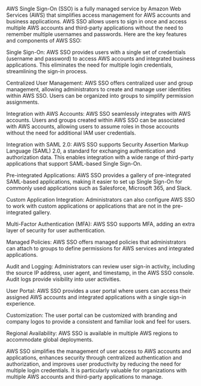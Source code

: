 AWS Single Sign-On (SSO) is a fully managed service by Amazon Web Services (AWS) that simplifies access management for AWS accounts and business applications. AWS SSO allows users to sign in once and access multiple AWS accounts and third-party applications without the need to remember multiple usernames and passwords. Here are the key features and components of AWS SSO:

Single Sign-On: AWS SSO provides users with a single set of credentials (username and password) to access AWS accounts and integrated business applications. This eliminates the need for multiple login credentials, streamlining the sign-in process.

Centralized User Management: AWS SSO offers centralized user and group management, allowing administrators to create and manage user identities within AWS SSO. Users can be organized into groups to simplify permission assignments.

Integration with AWS Accounts: AWS SSO seamlessly integrates with AWS accounts. Users and groups created within AWS SSO can be associated with AWS accounts, allowing users to assume roles in those accounts without the need for additional IAM user credentials.

Integration with SAML 2.0: AWS SSO supports Security Assertion Markup Language (SAML) 2.0, a standard for exchanging authentication and authorization data. This enables integration with a wide range of third-party applications that support SAML-based Single Sign-On.

Pre-integrated Applications: AWS SSO provides a gallery of pre-integrated SAML-based applications, making it easier to set up Single Sign-On for commonly used applications such as Salesforce, Microsoft 365, and Slack.

Custom Application Integration: Administrators can also configure AWS SSO to work with custom applications or applications that are not in the pre-integrated gallery.

Multi-Factor Authentication (MFA): AWS SSO supports MFA, adding an extra layer of security for user authentication.

Managed Policies: AWS SSO offers managed policies that administrators can attach to groups to define permissions for AWS services and integrated applications.

Audit and Logging: Administrators can review user sign-in activity, including the source IP address, user agent, and timestamp, in the AWS SSO console. Audit logs provide visibility into user activities.

User Portal: AWS SSO provides a user portal where users can access their assigned AWS accounts and integrated applications with a single sign-in experience.

Customization: The user portal can be customized with branding and company logos to provide a consistent and familiar look and feel for users.

Regional Availability: AWS SSO is available in multiple AWS regions to accommodate global deployments.

AWS SSO simplifies the management of user access to AWS accounts and applications, enhances security through centralized authentication and authorization, and improves user productivity by reducing the need for multiple login credentials. It is particularly valuable for organizations with multiple AWS accounts and third-party applications to manage.
